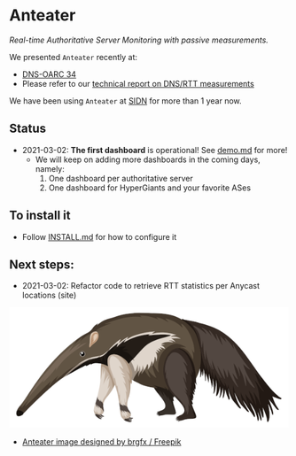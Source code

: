 # Anteater
_Real-time Authoritative Server Monitoring with passive measurements._ 

We presented `Anteater` recently at:

* [DNS-OARC 34](https://indico.dns-oarc.net/event/37/contributions/812/)
* Please refer to our [technical report on DNS/RTT measurements](https://www.isi.edu/~johnh/PAPERS/Moura20a.pdf) 

We have been using `Anteater` at [SIDN](https://sidn.nl) for more than 1 year now.


## Status
* 2021-03-02: **The first dashboard** is operational!  See [demo.md](src/grafana-dashboards/demo/demo.md) for more!
  * We will keep on adding more dashboards in the coming days, namely:
    1. One dashboard per authoritative server
    1. One dashboard for HyperGiants and your favorite ASes

## To install it
* Follow [INSTALL.md](INSTALL.md) for how to configure it


## Next steps:
*  2021-03-02: Refactor code to retrieve  RTT statistics per Anycast  locations (site) 



![Anteater](resources/anteater-logo.png)


* <a href="http://www.freepik.com"> Anteater image designed by brgfx / Freepik</a>
